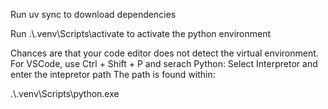 Run uv sync to download dependencies

Run .\\.venv\Scripts\activate to activate the python environment

Chances are that your code editor does not detect the virtual environment. For VSCode, use Ctrl + Shift + P and serach Python: Select Interpretor and enter the intepretor path
The path is found within:

.\\.venv\Scripts\python.exe
